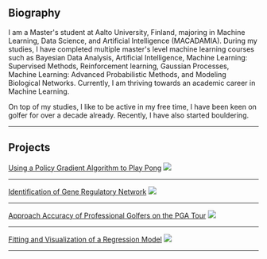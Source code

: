 ## Biography

I am a Master's student at Aalto University, Finland, majoring in Machine Learning, Data Science, and Artificial Intelligence (MACADAMIA). During my studies, I have completed multiple master's level machine learning courses such as Bayesian Data Analysis, Artificial Intelligence, Machine Learning: Supervised Methods, Reinforcement learning, Gaussian Processes, Machine Learning: Advanced Probabilistic Methods, and Modeling Biological Networks. Currently, I am thriving towards an academic career in Machine Learning.

On top of my studies, I like to be active in my free time, I have been keen on golfer for over a decade already. Recently, I have also started bouldering. 

---

## Projects

[Using a Policy Gradient Algorithm to Play Pong](/projects/reinforcement)
<img src="images/dummy_thumbnail.jpg?raw=true"/>

---
[Identification of Gene Regulatory Network](/projects/modeling)
<img src="images/dummy_thumbnail.jpg?raw=true"/>

---
[Approach Accuracy of Professional Golfers on the PGA Tour](projects/bayes)
<img src="images/dummy_thumbnail.jpg?raw=true"/>

---

[Fitting and Visualization of a Regression Model](projects/regression)
<img src="images/dummy_thumbnail.jpg?raw=true"/>

---
